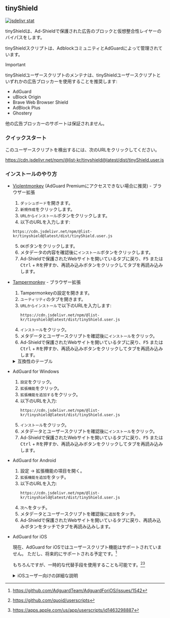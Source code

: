 ## tinyShield

[![jsdelivr stat](https://data.jsdelivr.com/v1/package/npm/@list-kr/tinyshield/badge)](https://www.jsdelivr.com/package/npm/@list-kr/tinyshield)

tinyShieldは、Ad-Shieldで保護された広告のブロックと仮想整合性レイヤーのバイパスをします。

tinyShieldスクリプトは、AdblockコミュニティとAdGuardによって管理されています。

> [!IMPORTANT]
> tinyShieldユーザースクリプトのメンテナは、tinyShieldユーザースクリプトといずれかの広告ブロッカーを使用することを推奨します:
> - AdGuard
> - uBlock Origin
> - Brave Web Browser Shield
> - AdBlock Plus
> - Ghostery
>
> 他の広告ブロッカーのサポートは保証されません。

### クイックスタート
このユーザースクリプトを検出するには、次のURLをクリックしてください。

https://cdn.jsdelivr.net/npm/@list-kr/tinyshield@latest/dist/tinyShield.user.js

### インストールのやり方
- [Violentmonkey](https://addons.mozilla.org/en-US/firefox/addon/violentmonkey/) (AdGuard Premiumにアクセスできない場合に推奨) - ブラウザー拡張
    1. `ダッシュボード`を開きます。
    2. `新規作成`をクリックします。
    3. `URLからインストール`ボタンをクリックします。
    4. 以下のURLを入力します:
    ```
    https://cdn.jsdelivr.net/npm/@list-kr/tinyshield@latest/dist/tinyShield.user.js
    ```
    5. `OK`ボタンをクリックします。
    6. メタデータの内容を確認後に`インストール`ボタンをクリックします。
    7. Ad-Shieldで保護されたWebサイトを開いているタブに戻り、<kbd>F5</kbd> または <kbd>Ctrl</kbd> + <kbd>R</kbd>を押すか、再読み込みボタンをクリックしてタブを再読み込みします。

- [Tampermonkey](https://addons.mozilla.org/en-US/firefox/addon/tampermonkey/) - ブラウザー拡張
    1. Tampermonkeyの設定を開きます。
    2. `ユーティリティ`のタブを開きます。
    3. `URLからインストール`で以下のURLを入力します:
        ```
        https://cdn.jsdelivr.net/npm/@list-kr/tinyshield@latest/dist/tinyShield.user.js
        ```
    4. `インストール`をクリック。
    5. メタデータとユーザースクリプトを確認後に`インストール`をクリック。
    6. Ad-Shieldで保護されたWebサイトを開いているタブに戻り、<kbd>F5</kbd> または <kbd>Ctrl</kbd> + <kbd>R</kbd>を押すか、再読み込みボタンをクリックしてタブを再読み込みします。

    <details>
    <summary>互換性のテーブル</summary>

    ブラウザー拡張 | ライセンス | ステータス
    ----------------- | ------ | -------
    [Tampermonkey](https://www.tampermonkey.net/) | プロプライエタリ (ドネーションウェア) | ✔
    [Greasemonkey](https://www.greasespot.net/) | MIT | ✘
    [Violentmonkey](https://violentmonkey.github.io/) | MIT | ✔

    </details>
    
- AdGuard for Windows
    1. `設定`をクリック。
    2. `拡張機能`をクリック。
    3. `拡張機能を追加する`をクリック。
    4. 以下のURLを入力:
        ```
        https://cdn.jsdelivr.net/npm/@list-kr/tinyshield@latest/dist/tinyShield.user.js
        ```
    5. `インストール`をクリック。
    6. メタデータとユーザースクリプトを確認後に`インストール`をクリック。
    7. Ad-Shieldで保護されたWebサイトを開いているタブに戻り、<kbd>F5</kbd> または <kbd>Ctrl</kbd> + <kbd>R</kbd>を押すか、再読み込みボタンをクリックしてタブを再読み込みします。


- AdGuard for Android
    1. 設定 -> 拡張機能の項目を開く。
    2. `拡張機能を追加`をタッチ。
    3. 以下のURLを入力:
        ```
        https://cdn.jsdelivr.net/npm/@list-kr/tinyshield@latest/dist/tinyShield.user.js
        ```
    4. `次へ`をタッチ。
    5. メタデータとユーザースクリプトを確認後に`追加`をタッチ。
    6. Ad-Shieldで保護されたWebサイトを開いているタブに戻り、再読み込みボタンをタッチでタブを再読み込みします。


 - AdGuard for iOS

    現在、AdGuard for iOSではユーザースクリプト機能はサポートされていません。
    ただし、将来的にサポートされる予定です。[^1]
    
    もちろんですが、一時的な代替手段を使用することも可能です。[^2][^3]

    <details>
    <summary>iOSユーザー向けの詳細な説明</summary>

    1. [**Usercripts**](https://apps.apple.com/us/app/userscripts/id1463298887)アプリをインストール
    2. **Usercripts**の拡張機能をSafariの設定から有効化します
        * iOS 18+: `システム設定` => `アプリ` => `Safari` => `拡張機能`
        * iOS 17 とそれ以下: `システム設定` => `Safari` => `拡張機能`
        **Usercripts**を見つけて有効化後に`他のサイト`の権限を許可します。
    4. [tinyShield](https://cdn.jsdelivr.net/npm/@list-kr/tinyshield@latest/dist/tinyShield.user.js)のURLをブラウザで開きます。
    5. Safariのアドレスバーにある拡張機能アイコンを押して、Userscriptsを選択します。
    6. タップでインストールします。
    7. 開いたポップアップを下にスクロールでインストールボタンを押します。
    8. 完了です。

    </details>



[^1]: https://github.com/AdguardTeam/AdguardForiOS/issues/1542
[^2]: https://github.com/quoid/userscripts
[^3]: https://apps.apple.com/us/app/userscripts/id1463298887